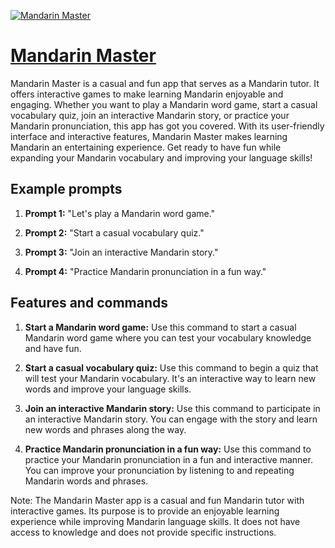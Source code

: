 [![Mandarin Master](https://files.oaiusercontent.com/file-rIqOFzfLmhBa60Kf3TAFP6V4?se=2123-10-19T01%3A53%3A13Z&sp=r&sv=2021-08-06&sr=b&rscc=max-age%3D31536000%2C%20immutable&rscd=attachment%3B%20filename%3D23d5316a-bd35-457d-821f-7ae82d269ee0.png&sig=JqcAzJu9kF1p2ofH2F3JdTOtbFqrIAz7oo2Gg8xR9bg%3D)](https://chat.openai.com/g/g-EUFkUExd2-mandarin-master)

# [Mandarin Master](https://chat.openai.com/g/g-EUFkUExd2-mandarin-master)

Mandarin Master is a casual and fun app that serves as a Mandarin tutor. It offers interactive games to make learning Mandarin enjoyable and engaging. Whether you want to play a Mandarin word game, start a casual vocabulary quiz, join an interactive Mandarin story, or practice your Mandarin pronunciation, this app has got you covered. With its user-friendly interface and interactive features, Mandarin Master makes learning Mandarin an entertaining experience. Get ready to have fun while expanding your Mandarin vocabulary and improving your language skills!

## Example prompts

1. **Prompt 1:** "Let's play a Mandarin word game."

2. **Prompt 2:** "Start a casual vocabulary quiz."

3. **Prompt 3:** "Join an interactive Mandarin story."

4. **Prompt 4:** "Practice Mandarin pronunciation in a fun way."


## Features and commands

1. **Start a Mandarin word game:** Use this command to start a casual Mandarin word game where you can test your vocabulary knowledge and have fun.

2. **Start a casual vocabulary quiz:** Use this command to begin a quiz that will test your Mandarin vocabulary. It's an interactive way to learn new words and improve your language skills.

3. **Join an interactive Mandarin story:** Use this command to participate in an interactive Mandarin story. You can engage with the story and learn new words and phrases along the way.

4. **Practice Mandarin pronunciation in a fun way:** Use this command to practice your Mandarin pronunciation in a fun and interactive manner. You can improve your pronunciation by listening to and repeating Mandarin words and phrases.

Note: The Mandarin Master app is a casual and fun Mandarin tutor with interactive games. Its purpose is to provide an enjoyable learning experience while improving Mandarin language skills. It does not have access to knowledge and does not provide specific instructions.